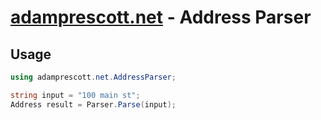[adamprescott.net](http://adamprescott.net) - Address Parser
==================================================

Usage
--------------------------------------

```c#
using adamprescott.net.AddressParser;

string input = "100 main st";
Address result = Parser.Parse(input);
```